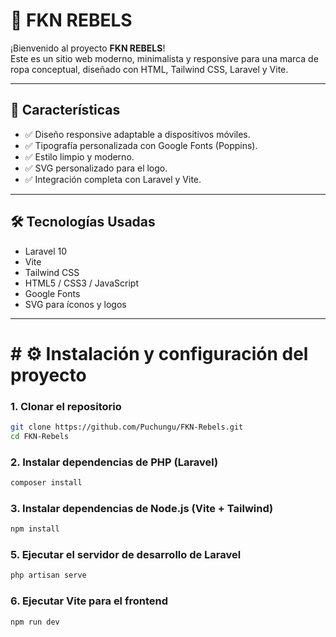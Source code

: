 # 🧢 FKN REBELS

¡Bienvenido al proyecto **FKN REBELS**!  
Este es un sitio web moderno, minimalista y responsive para una marca de ropa conceptual, diseñado con HTML, Tailwind CSS, Laravel y Vite.

---

## 📌 Características

- ✅ Diseño responsive adaptable a dispositivos móviles.
- ✅ Tipografía personalizada con Google Fonts (Poppins).
- ✅ Estilo limpio y moderno.
- ✅ SVG personalizado para el logo.
- ✅ Integración completa con Laravel y Vite.

---

## 🛠️ Tecnologías Usadas

- Laravel 10  
- Vite  
- Tailwind CSS  
- HTML5 / CSS3 / JavaScript  
- Google Fonts  
- SVG para íconos y logos

---

#   # ⚙️ Instalación y configuración del proyecto

### 1. Clonar el repositorio

```bash
git clone https://github.com/Puchungu/FKN-Rebels.git
cd FKN-Rebels
```

### 2. Instalar dependencias de PHP (Laravel)
```bash
composer install
```

### 3. Instalar dependencias de Node.js (Vite + Tailwind)
```bash
npm install
```

### 5. Ejecutar el servidor de desarrollo de Laravel
```bash
php artisan serve
```

### 6. Ejecutar Vite para el frontend
```bash
npm run dev
```



